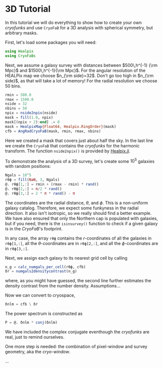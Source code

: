 # 3D Tutorial

In this tutorial we will do everything to show how to create your own
*cryofunks* and use `CryoFaB` for a 3D analysis with spherical symmetry, but
arbitrary masks.

First, let's load some packages you will need:
```julia
using Healpix
using CryoFaBs
```

Next, we assume a galaxy survey with distances between $500\,h^{-1} {\rm Mpc}$
and $1500\,h^{-1}{\rm Mpc}$. For the angular resolution of the HEALPix map we
choose $n_{\rm side}=32$. Don't go too high in $n_{\rm side}$, as that will
take a lot of memory! For the radial resolution we choose 50 bins.
```julia
rmin = 500.0
rmax = 1500.0
nside = 32
nbins = 50
npix = nside2npix(nside)
mask = fill(1.0, npix)
mask[(npix ÷ 2):end] .= 0
mask = HealpixMap{Float64, Healpix.RingOrder}(mask)
cfb = AngRadCryoFaB(mask, rmin, rmax, nbins)
```
Here we created a mask that covers just about half the sky. In the last line we
create the `CryoFaB` that contains the *cryofunks* for the harmonic transform.
The function `nside2npix()` is provided by
[Healpix.jl](https://github.com/ziotom78/Healpix.jl).

To demonstrate the analysis of a 3D survey, let's create some $10^5$ galaxies
with random positions:
```julia
Ngals = 10^5
rθϕ = fill(NaN, 3, Ngals)
@. rθϕ[1,:] = rmin + (rmax - rmin) * rand()
@. rθϕ[2,:] = π/2 * rand()
@. rθϕ[3,:] = 2 * π * rand() - π
```
The coordinates are the radial distance, $θ$, and $ϕ$. This is a non-uniform
galaxy catalog. Therefore, we expect some funkyness in the radial direction. It
also isn't isotropic, so we really should find a better example. We have also
ensured that only the Northern cap is populated with galaxies, but if you need,
there is the `isinsurvey()` function to check if a given galaxy is in the
*CryoFaB*'s footprint.

In any case, the array `rθϕ` contains the $r$-coordinates of all the galaxies
in `rθϕ[1,:]`, all the $\theta$-coordinates are in `rθϕ[2,:]`, and all the
$\phi$-coordinates are in `rθϕ[3,:]`.

Next, we assign each galaxy to its nearest grid cell by calling
```julia
n_g = calc_numgals_per_cell(rθϕ, cfb)
δr = numgals2densitycontrast(n_g)
```
where, as you might have guessed, the second line further estimates the density
contrast from the number density. Assumptions...

Now we can convert to cryospace,
```julia
δnlm = cfb \ δr
```
The power spectrum is constructed as
```julia
P = @. δnlm * conj(δnlm)
```
We have included the complex conjugate eventhough the *cryofunks* are real,
just to remind ourselves.

One more step is needed: the combination of pixel-window and survey geometry,
aka the *cryo-window*.

...
